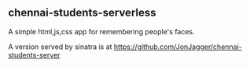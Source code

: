 
## chennai-students-serverless
A simple html,js,css app for remembering people's faces.

A version served by sinatra is at https://github.com/JonJagger/chennai-students-server